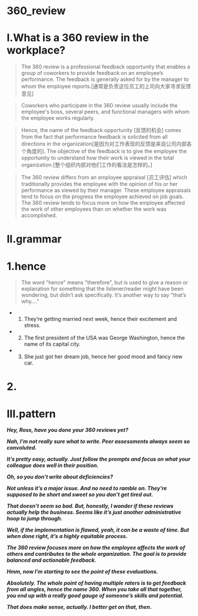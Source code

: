 # 360_review
# I.What is a 360 review in the workplace?
> The 360 review is a professional feedback opportunity that enables a group of coworkers to provide feedback on an employee’s performance. The feedback is generally asked for by the manager to whom the employee reports.[通常是负责这位员工的上司向大家寻求反馈意见]

> Coworkers who participate in the 360 review usually include the employee's boss, several peers, and functional managers with whom the employee works regularly.

> Hence, the name of the feedback opportunity [反馈的机会] comes from the fact that performance feedback is solicited from all directions in the organization[是因为对工作表现的反馈是来自公司内部各个角度的]. The objective of the feedback is to give the employee the opportunity to understand how their work is viewed in the total organization.[整个组织内部对他们工作的看法是怎样的。]

> The 360 review differs from an employee appraisal [员工评估] which traditionally provides the employee with the opinion of his or her performance as viewed by their manager. These employee appraisals tend to focus on the progress the employee achieved on job goals. The 360 review tends to focus more on how the employee affected the work of other employees than on whether the work was accomplished.

# II.grammar
# 1.hence
> The word "hence" means "therefore", but is used to give a reason or explanation for something that the listener/reader might have been wondering, but didn’t ask specifically. It’s another way to say "that’s why…."

- 1. They’re getting married next week, hence their excitement and stress. 

- 2. The first president of the USA was George Washington, hence the name of its capital city. 

- 3. She just got her dream job, hence her good mood and fancy new car. 

# 2.























# III.pattern
***Hey, Ross, have you done your 360 reviews yet?***

***Nah, I’m not really sure what to write. Peer assessments always seem so convoluted.***

***It’s pretty easy, actually. Just follow the prompts and focus on what your colleague does well in their position.***

***Oh, so you don’t write about deficiencies?***

***Not unless it’s a major issue. And no need to ramble on. They’re supposed to be short and sweet so you don’t get tired out.***

***That doesn’t seem so bad. But, honestly, I wonder if these reviews actually help the business. Seems like it’s just another administrative hoop to jump through.***

***Well, if the implementation is flawed, yeah, it can be a waste of time. But when done right, it’s a highly equitable process.***

***The 360 review focuses more on how the employee affects the work of others and contributes to the whole organization. The goal is to provide balanced and actionable feedback.***

***Hmm, now I’m starting to see the point of these evaluations.***

***Absolutely. The whole point of having multiple raters is to get feedback from all angles, hence the name 360. When you take all that together, you end up with a really good gauge of someone’s skills and potential.***

***That does make sense, actually. I better get on that, then.***







